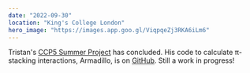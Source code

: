 ```yaml
---
date: "2022-09-30"
location: "King's College London"
hero_image: "https://images.app.goo.gl/ViqpqeZj3RKA6iLm6"
---
```


Tristan's [CCP5 Summer Project](https://ccp5.ac.uk) has concluded. His code to calculate π-stacking interactions, Armadillo, is on [GitHub](https://github.com/TristanSJones/armadillo). Still a work in progress!
